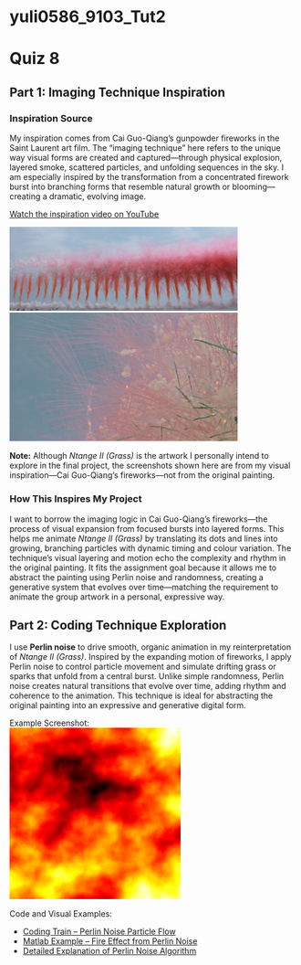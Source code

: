 # yuli0586_9103_Tut2

# Quiz 8
## Part 1: Imaging Technique Inspiration
### Inspiration Source
My inspiration comes from Cai Guo-Qiang’s gunpowder fireworks in the Saint Laurent art film. The “imaging technique” here refers to the unique way visual forms are created and captured—through physical explosion, layered smoke, scattered particles, and unfolding sequences in the sky. I am especially inspired by the transformation from a concentrated firework burst into branching forms that resemble natural growth or blooming—creating a dramatic, evolving image.

[Watch the inspiration video on YouTube](https://www.youtube.com/watch?v=I2uIi0GT8Qg&ab_channel=SaintLaurent)

<img src="Image/firework1.png" width="400"/>  
<img src="Image/firework2.png" width="400"/>

**Note:** Although *Ntange II (Grass)* is the artwork I personally intend to explore in the final project, the screenshots shown here are from my visual inspiration—Cai Guo-Qiang’s fireworks—not from the original painting.

### How This Inspires My Project
I want to borrow the imaging logic in Cai Guo-Qiang’s fireworks—the process of visual expansion from focused bursts into layered forms. This helps me animate *Ntange II (Grass)* by translating its dots and lines into growing, branching particles with dynamic timing and colour variation. The technique’s visual layering and motion echo the complexity and rhythm in the original painting. It fits the assignment goal because it allows me to abstract the painting using Perlin noise and randomness, creating a generative system that evolves over time—matching the requirement to animate the group artwork in a personal, expressive way.


## Part 2: Coding Technique Exploration
I use **Perlin noise** to drive smooth, organic animation in my reinterpretation of *Ntange II (Grass)*. Inspired by the expanding motion of fireworks, I apply Perlin noise to control particle movement and simulate drifting grass or sparks that unfold from a central burst. Unlike simple randomness, Perlin noise creates natural transitions that evolve over time, adding rhythm and coherence to the animation. This technique is ideal for abstracting the original painting into an expressive and generative digital form.

Example Screenshot:  
<img src="Image/fireperlin.gif" width="300"/>

Code and Visual Examples:
- [Coding Train – Perlin Noise Particle Flow](https://editor.p5js.org/codingtrain/sketches/2_hBcOBrF)
- [Matlab Example – Fire Effect from Perlin Noise](https://www.mathworks.com/matlabcentral/answers/1778815-creating-video-fire-effect-from-perlin-noise)
- [Detailed Explanation of Perlin Noise Algorithm](https://rtouti.github.io/graphics/perlin-noise-algorithm)
